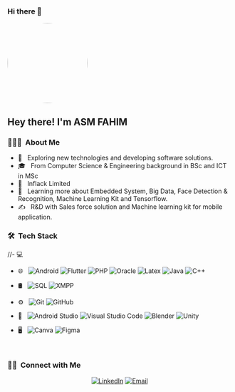 ### Hi there 👋

<img weigth="150px" height="180px" style="border-radius: 50%"  src="https://avatars.githubusercontent.com/u/36271104?v=4">

<h2> Hey there! I'm ASM FAHIM</h2>

<h3> 👨🏻‍💻 &nbsp;About Me </h3>

- 🤔 &nbsp; Exploring new technologies and developing software solutions.
- 🎓 &nbsp; From Computer Science & Engineering background in BSc and ICT in MSc
- 💼 &nbsp; Inflack Limited
- 🌱 &nbsp; Learning more about Embedded System, Big Data, Face Detection & Recognition, Machine Learning Kit and Tensorflow.
- ✍️ &nbsp; R&D with Sales force solution and Machine learning kit for mobile application.

<h3> 🛠 &nbsp;Tech Stack</h3>

//- 💻 &nbsp;
- 🌐 &nbsp;
  ![Android](https://img.shields.io/badge/-Android-333333?style=flat&logo=android)
  ![Flutter](https://img.shields.io/badge/-Flutter-333333?style=flat&logo=flutter)
  ![PHP](https://img.shields.io/badge/-Php-333333?style=flat&logo=php)
  ![Oracle](https://img.shields.io/badge/-Oracle-333333?style=flat&logo=oracle)
  ![Latex](https://img.shields.io/badge/-Latex-333333?style=flat&logo=latex)
  ![Java](https://img.shields.io/badge/-Java-333333?style=flat&logo=java)
  ![C++](https://img.shields.io/badge/-C++-333333?style=flat&logo=c++)
  
- 🛢 &nbsp;
  ![SQL](https://img.shields.io/badge/-SQL-333333?style=flat&logo=sql)
  ![XMPP](https://img.shields.io/badge/-Xmpp-333333?style=flat&logo=xmpp)
- ⚙️ &nbsp;
  ![Git](https://img.shields.io/badge/-Git-333333?style=flat&logo=git)
  ![GitHub](https://img.shields.io/badge/-GitHub-333333?style=flat&logo=github)
- 🔧 &nbsp;
  ![Android Studio](https://img.shields.io/badge/-Android%20studio-333333?style=flat&logo=android%20studio)
  ![Visual Studio Code](https://img.shields.io/badge/-Visual%20Studio%20Code-333333?style=flat&logo=visual-studio-code&logoColor=007ACC)
  ![Blender](https://img.shields.io/badge/-Blender-333333?style=flat&logo=blender)
  ![Unity](https://img.shields.io/badge/-Unity-333333?style=flat&logo=unity)
- 🖥 &nbsp;
  ![Canva](https://img.shields.io/badge/-Canva-333333?style=flat&logo=canva)
  ![Figma](https://img.shields.io/badge/Figma-F24E1E?style=for-the-badge&logo=figma&logoColor=white)

<br/>

<h3> 🤝🏻 &nbsp;Connect with Me </h3>

<p align="center">
<a href="https://www.linkedin.com/in/asm-fahim/"><img alt="LinkedIn" src="https://img.shields.io/badge/LinkedIn-ASM%20FAHIM-blue?style=flat-square&logo=linkedin"></a>
<a href="mailto:asmfahim1@gmail.com"><img alt="Email" src="https://img.shields.io/badge/Email-asmfahim1@gmail.com-blue?style=flat-square&logo=gmail"></a>
</p>
